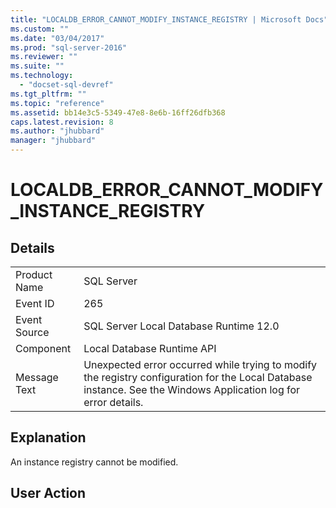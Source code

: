 ```yaml
---
title: "LOCALDB_ERROR_CANNOT_MODIFY_INSTANCE_REGISTRY | Microsoft Docs"
ms.custom: ""
ms.date: "03/04/2017"
ms.prod: "sql-server-2016"
ms.reviewer: ""
ms.suite: ""
ms.technology: 
  - "docset-sql-devref"
ms.tgt_pltfrm: ""
ms.topic: "reference"
ms.assetid: bb14e3c5-5349-47e8-8e6b-16ff26dfb368
caps.latest.revision: 8
ms.author: "jhubbard"
manager: "jhubbard"
---
```

# LOCALDB_ERROR_CANNOT_MODIFY_INSTANCE_REGISTRY
    
## Details  
  
|||  
|-|-|  
|Product Name|SQL Server|  
|Event ID|265|  
|Event Source|SQL Server Local Database Runtime 12.0|  
|Component|Local Database Runtime API|  
|Message Text|Unexpected error occurred while trying to modify the registry configuration for the Local Database instance. See the Windows Application log for error details.|  
  
## Explanation  
 An instance registry cannot be modified.  
  
## User Action  
  